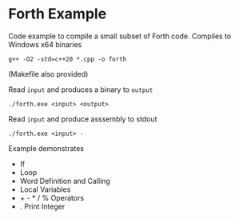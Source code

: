 
# Forth Example
 
Code example to compile a small subset of Forth code. 
Compiles to Windows x64 binaries

```
g++ -O2 -std=c++20 *.cpp -o forth
```
(Makefile also provided)

Read `input` and produces a binary to `output`
```
./forth.exe <input> <output>
```
Read `input` and produce asssembly to stdout
```
./forth.exe <input> -
```

Example demonstrates
* If
* Loop
* Word Definition and Calling
* Local Variables
* \+ \- \* \/ \% Operators
* \. Print Integer
